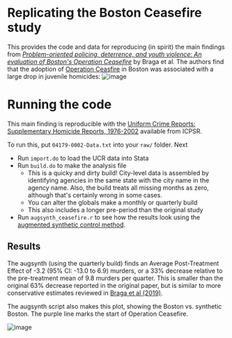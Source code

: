 # Replicating the Boston Ceasefire study

This provides the code and data for reproducing (in spirit) the main findings from *[Problem-oriented policing, deterrence, and youth violence: An evaluation of Boston's Operation Ceasefire](https://www.d.umn.edu/~jmaahs/Correctional%20Assessment/Articles/Braga_problem_oriented%20policing_deterrence.pdf)* by Braga et al. The authors find that the adoption of [Operation Ceasfire](https://en.wikipedia.org/wiki/Operation_Ceasefire) in Boston was associated with a large drop in juvenile homicides:
![image](https://github.com/user-attachments/assets/422e4059-8003-433f-97d8-fc56b3014886)

# Running the code

This main finding is reproducible with the [Uniform Crime Reports: Supplementary Homicide Reports, 1976-2002](https://www.icpsr.umich.edu/web/NACJD/studies/4179/versions/V1) available from ICPSR.

To run this, put `04179-0002-Data.txt` into your `raw/` folder. Next

- Run `import.do` to load the UCR data into Stata
- Run `build.do` to make the analysis file
  - This is a quicky and dirty build! City-level data is assembled by identifying agencies in the same state with the city name in the agency name. Also, the build treats all missing months as zero, although that's certainly wrong in some cases.
  - You can alter the globals make a monthly or quarterly build
  - This also includes a longer pre-period than the original study
- Run `augsynth_ceasefire.r` to see how the results look using the [augmented synthetic control method](https://arxiv.org/abs/1811.04170).

## Results 

The augsynth (using the quarterly build) finds an Average Post-Treatment Effect of -3.2 (95% CI: -13.0 to 6.9) murders, or a 33% decrease relative to the pre-treatment mean of 9.8 murders per quarter. This is smaller than the original 63% decrease reported in the original paper, but is similar to more conservative estimates reviewed in [Braga et al (2019)](https://scholar.harvard.edu/files/cwinship/files/pulling_levers_skeptic_-_second_edition_update.pdf).

The augsynth script also makes this plot, showing the Boston vs. synthetic Boston. The purple line marks the start of Operation Ceasefire.

![image](https://github.com/user-attachments/assets/18e8e12c-26f7-4406-88a1-1ba06cdadcbc)
